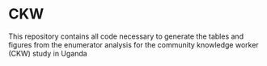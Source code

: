 # CKW
This repository contains all code necessary to generate the tables and figures from the enumerator analysis for the community knowledge worker (CKW) study in Uganda
